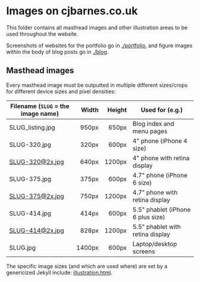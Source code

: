 Images on cjbarnes.co.uk
========================

This folder contains all masthead images and other illustration areas to be used throughout the website.

Screenshots of websites for the portfolio go in [./portfolio](portfolio/), and figure images within the body of blog posts go in [./blog](blog/).

## Masthead images

Every masthead image must be outputted in multiple different sizes/crops for different device sizes and pixel densities:

| Filename (`SLUG` = the image name) | Width  | Height | Used for (e.g.)      |
|------------------------------------|-------:|-------:|----------------------|
| SLUG_listing.jpg                   |  950px |  650px | Blog index and menu pages |
| SLUG-320.jpg                       |  320px |  600px | 4" phone (iPhone 4 size) |
| SLUG-320@2x.jpg                    |  640px | 1200px | 4" phone with retina display |
| SLUG-375.jpg                       |  375px |  600px | 4.7" phone (iPhone 6 size) |
| SLUG-375@2x.jpg                    |  750px | 1200px | 4.7" phone with retina display |
| SLUG-414.jpg                       |  414px |  600px | 5.5" phablet (iPhone 6 plus size)
| SLUG-414@2x.jpg                    |  828px | 1200px | 5.5" phablet with retina display
| SLUG.jpg                           | 1400px |  600px | Laptop/desktop screens |

The specific image sizes (and which are used where) are set by a genericized Jekyll include: [illustration.html](//github.com/cjbarnes/cjbarnes.github.io/tree/master/_includes/illustration.html).
